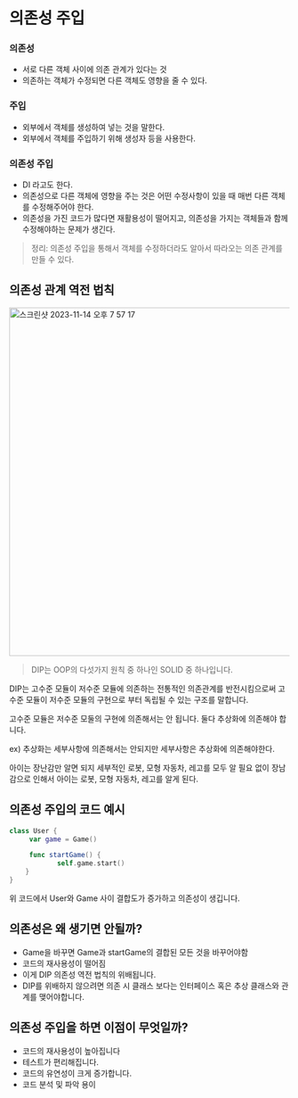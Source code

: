 # 의존성 주입

### 의존성

- 서로 다른 객체 사이에 의존 관계가 있다는 것
- 의존하는 객체가 수정되면 다른 객체도 영향을 줄 수 있다.

### 주입

- 외부에서 객체를 생성하여 넣는 것을 말한다.
- 외부에서 객체를 주입하기 위해 생성자 등을 사용한다.

### 의존성 주입

- DI 라고도 한다.
- 의존성으로 다른 객체에 영향을 주는 것은 어떤 수정사항이 있을 때 매번 다른 객체를 수정해주어야 한다.
- 의존성을 가진 코드가 많다면 재활용성이 떨어지고, 의존성을 가지는 객체들과 함께 수정해야하는 문제가 생긴다.

> 정리: 의존성 주입을 통해서 객체를 수정하더라도 알아서 따라오는 의존 관계를 만들 수 있다.
> 

## 의존성 관계 역전 법칙

<img width="625" alt="스크린샷 2023-11-14 오후 7 57 17" src="https://github.com/jjunhaa0211/Tuist-Junha/assets/102890390/5e0af52c-8a14-4323-889b-c5ff39204960">

> DIP는 OOP의 다섯가지 원칙 중 하나인 SOLID 중 하나입니다.
> 

DIP는 고수준 모듈이 저수준 모듈에 의존하는 전통적인 의존관계를 반전시킴으로써 고수준 모듈이 저수준 모듈의 구현으로 부터 독립될 수 있는 구조를 말합니다.

고수준 모듈은 저수준 모둘의 구현에 의존해서는 안 됩니다.
둘다 추상화에 의존해야 합니다.

ex) 추상화는 세부사항에 의존해서는 안되지만 세부사항은 추상화에 의존해야한다.

아이는 장난감만 알면 되지 세부적인 로봇, 모형 자동차, 레고를 모두 알 필요 없이 장남감으로 인해서 아이는 로봇, 모형 자동차, 레고를 알게 된다.

## 의존성 주입의 코드 예시

```swift
class User {
     var game = Game()

     func startGame() {
            self.game.start()
    }
}
```

위 코드에서 User와 Game 사이 결합도가 증가하고 의존성이 생깁니다.

## 의존성은 왜 생기면 안될까?

- Game을 바꾸면 Game과 startGame의 결합된 모든 것을 바꾸어야함
- 코드의 재사용성이 떨어짐
- 이게 DIP 의존성 역전 법칙의 위배됩니다.
- DIP를 위배하지 않으려면 의존 시 클래스 보다는 인터페이스 혹은 추상 클래스와 관계를  맺어야합니다.

## 의존성 주입을 하면 이점이 무엇일까?

- 코드의 재사용성이 높아집니다
- 테스트가 편리해집니다.
- 코드의 유연성이 크게 증가합니다.
- 코드 분석 및 파악 용이
